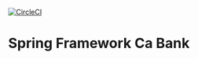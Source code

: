 [![CircleCI](https://dl.circleci.com/status-badge/img/gh/CemAkr30/sfg-bank-akar/tree/release.svg?style=svg)](https://dl.circleci.com/status-badge/redirect/gh/CemAkr30/sfg-bank-akar/tree/release)
# Spring Framework Ca Bank